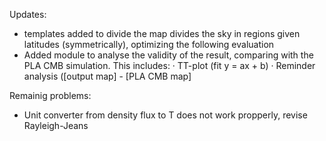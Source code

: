 Updates:
- templates added to divide the map
    divides the sky in regions given latitudes (symmetrically), optimizing the following evaluation
- Added module to analyse the validity of the result, comparing with the PLA CMB simulation. This includes:
    · TT-plot (fit y = ax + b)
    · Reminder analysis ([output map] - [PLA CMB map]

Remainig problems:
- Unit converter from density flux to T does not work propperly, revise Rayleigh-Jeans
